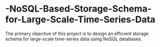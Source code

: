 # -NoSQL-Based-Storage-Schema-for-Large-Scale-Time-Series-Data
The primary objective of this project is to design an efficient storage schema for large-scale time-series data using NoSQL databases.
